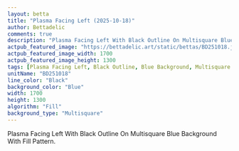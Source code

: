 ```yaml
---
layout: betta
title: "Plasma Facing Left (2025-10-18)"
author: Bettadelic
comments: true
description: "Plasma Facing Left With Black Outline On Multisquare Blue Background With Fill Pattern."
actpub_featured_image: "https://bettadelic.art/static/bettas/BD251018.jpg"
actpub_featured_image_width: 1700
actpub_featured_image_height: 1300
tags: [Plasma Facing Left, Black Outline, Blue Background, Multisquare Background Pattern, Fill Pattern, October 2025]
unitName: "BD251018"
line_color: "Black"
background_color: "Blue"
width: 1700
height: 1300
algorithm: "Fill"
background_type: "Multisquare"
---
```


Plasma Facing Left With Black Outline On Multisquare Blue Background With Fill Pattern.
